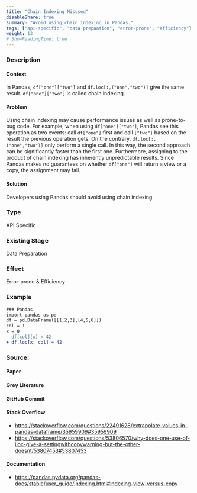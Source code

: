 ```yaml
---
title: "Chain Indexing Misused"
disableShare: true
summary: "Avoid using chain indexing in Pandas."
tags: ["api-specific", "data prepaation", "error-prone", "efficiency"]
weight: 13
# ShowReadingTime: true
---
```


### Description

#### Context
In Pandas, `df["one"]["two"]` and `df.loc[:,("one","two")]` give the same result. `df["one"]["two"]` is called chain indexing.

#### Problem
Using chain indexing may cause performance issues as well as prone-to-bug code. For example, when using `df["one"]["two"]`, Pandas see this operation as two events: call `df["one"]` first and call `["two"]` based on the result the previous operation gets. On the contrary, `df.loc[:,("one","two")]` only perform a single call. In this way, the second approach can be significantly faster than the first one. Furthermore, assigning to the product of chain indexing has inherently unpredictable results. Since Pandas makes no guarantees on whether `df["one"]` will return a view or a copy, the assignment may fail.

#### Solution
Developers using Pandas should avoid using chain indexing.


### Type

API Specific

### Existing Stage

Data Preparation

### Effect

Error-prone & Efficiency

### Example

```diff
### Pandas
import pandas as pd
df = pd.DataFrame([[1,2,3],[4,5,6]])
col = 1
x = 0
- df[col][x] = 42
+ df.loc[x, col] = 42
```

### Source:

#### Paper 

#### Grey Literature

#### GitHub Commit

#### Stack Overflow
- https://stackoverflow.com/questions/22491628/extrapolate-values-in-pandas-dataframe/35959909#35959909
- https://stackoverflow.com/questions/53806570/why-does-one-use-of-iloc-give-a-settingwithcopywarning-but-the-other-doesnt/53807453#53807453

#### Documentation
- https://pandas.pydata.org/pandas-docs/stable/user_guide/indexing.html#indexing-view-versus-copy

